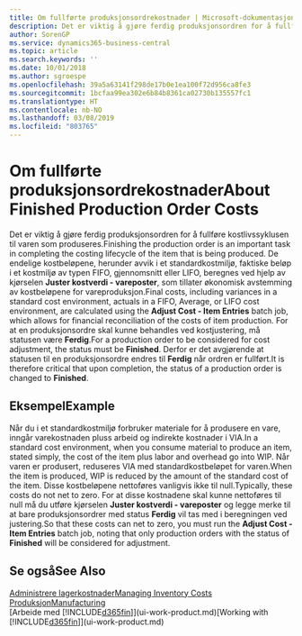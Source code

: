 ```yaml
---
title: Om fullførte produksjonsordrekostnader | Microsoft-dokumentasjon
description: Det er viktig å gjøre ferdig produksjonsordren for å fullføre kostlivssyklusen til varen som produseres. De endelige kostbeløpene, herunder avvik i et standardkostmiljø, faktiske beløp i et kostmiljø av typen FIFO, gjennomsnitt eller LIFO, beregnes ved hjelp av kjørselen Juster kostverdi - vareposter.
author: SorenGP
ms.service: dynamics365-business-central
ms.topic: article
ms.search.keywords: ''
ms.date: 10/01/2018
ms.author: sgroespe
ms.openlocfilehash: 39a5a63141f298de17b0e1ea100f72d956ca8fe3
ms.sourcegitcommit: 1bcfaa99ea302e6b84b8361ca02730b135557fc1
ms.translationtype: HT
ms.contentlocale: nb-NO
ms.lasthandoff: 03/08/2019
ms.locfileid: "803765"
---
```

# <a name="about-finished-production-order-costs"></a><span data-ttu-id="c0e86-104">Om fullførte produksjonsordrekostnader</span><span class="sxs-lookup"><span data-stu-id="c0e86-104">About Finished Production Order Costs</span></span>
<span data-ttu-id="c0e86-105">Det er viktig å gjøre ferdig produksjonsordren for å fullføre kostlivssyklusen til varen som produseres.</span><span class="sxs-lookup"><span data-stu-id="c0e86-105">Finishing the production order is an important task in completing the costing lifecycle of the item that is being produced.</span></span> <span data-ttu-id="c0e86-106">De endelige kostbeløpene, herunder avvik i et standardkostmiljø, faktiske beløp i et kostmiljø av typen FIFO, gjennomsnitt eller LIFO, beregnes ved hjelp av kjørselen **Juster kostverdi - vareposter**, som tillater økonomisk avstemming av kostbeløpene for vareproduksjon.</span><span class="sxs-lookup"><span data-stu-id="c0e86-106">Final costs, including variances in a standard cost environment, actuals in a FIFO, Average, or LIFO cost environment, are calculated using the **Adjust Cost - Item Entries** batch job, which allows for financial reconciliation of the costs of item production.</span></span> <span data-ttu-id="c0e86-107">For at en produksjonsordre skal kunne behandles ved kostjustering, må statusen være **Ferdig**.</span><span class="sxs-lookup"><span data-stu-id="c0e86-107">For a production order to be considered for cost adjustment, the status must be **Finished**.</span></span> <span data-ttu-id="c0e86-108">Derfor er det avgjørende at statusen til en produksjonsordre endres til **Ferdig** når ordren er fullført.</span><span class="sxs-lookup"><span data-stu-id="c0e86-108">It is therefore critical that upon completion, the status of a production order is changed to **Finished**.</span></span>  

## <a name="example"></a><span data-ttu-id="c0e86-109">Eksempel</span><span class="sxs-lookup"><span data-stu-id="c0e86-109">Example</span></span>  
 <span data-ttu-id="c0e86-110">Når du i et standardkostmiljø forbruker materiale for å produsere en vare, inngår varekostnaden pluss arbeid og indirekte kostnader i VIA.</span><span class="sxs-lookup"><span data-stu-id="c0e86-110">In a standard cost environment, when you consume material to produce an item, stated simply, the cost of the item plus labor and overhead go into WIP.</span></span> <span data-ttu-id="c0e86-111">Når varen er produsert, reduseres VIA med standardkostbeløpet for varen.</span><span class="sxs-lookup"><span data-stu-id="c0e86-111">When the item is produced, WIP is reduced by the amount of the standard cost of the item.</span></span> <span data-ttu-id="c0e86-112">Disse kostbeløpene nettoføres vanligvis ikke til null.</span><span class="sxs-lookup"><span data-stu-id="c0e86-112">Typically, these costs do not net to zero.</span></span> <span data-ttu-id="c0e86-113">For at disse kostnadene skal kunne nettoføres til null må du utføre kjørselen **Juster kostverdi - vareposter** og legge merke til at bare produksjonsordrer med status **Ferdig** vil tas med i beregningen ved justering.</span><span class="sxs-lookup"><span data-stu-id="c0e86-113">So that these costs can net to zero, you must run the **Adjust Cost - Item Entries** batch job, noting that only production orders with the status of **Finished** will be considered for adjustment.</span></span>  

## <a name="see-also"></a><span data-ttu-id="c0e86-114">Se også</span><span class="sxs-lookup"><span data-stu-id="c0e86-114">See Also</span></span>  
[<span data-ttu-id="c0e86-115">Administrere lagerkostnader</span><span class="sxs-lookup"><span data-stu-id="c0e86-115">Managing Inventory Costs</span></span>](finance-manage-inventory-costs.md)  
[<span data-ttu-id="c0e86-116">Produksjon</span><span class="sxs-lookup"><span data-stu-id="c0e86-116">Manufacturing</span></span>](production-manage-manufacturing.md)  
<span data-ttu-id="c0e86-117">[Arbeide med [!INCLUDE[d365fin](includes/d365fin_md.md)]](ui-work-product.md)</span><span class="sxs-lookup"><span data-stu-id="c0e86-117">[Working with [!INCLUDE[d365fin](includes/d365fin_md.md)]](ui-work-product.md)</span></span>
